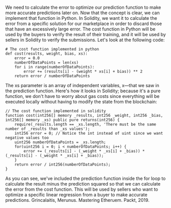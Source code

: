 
We need to calculate the error to optimize our prediction function to make more accurate predictions later on. Now that the concept is clear, we can implement that function in Python. In Solidity, we want it to calculate the error from a specific solution for our marketplace in order to discard those that have an excessively large error. The cost function in Python will be used by the buyers to verify the result of their training, and it will be used by sellers in Solidity to verify the submissions. Let's look at the following code:

```
# The cost function implemented in python
def cost(results, weight, bias, xs):
    error = 0.0
    numberOfDataPoints = len(xs)
    for i in range(numberOfDataPoints):
        error += (results[i] - (weight * xs[i] + bias)) ** 2
    return error / numberOfDataPoints
```
The xs parameter is an array of independent variables, x—that we saw in the prediction function. Here's how it looks in Solidity; because it's a pure function, we don't have to worry about gas costs since everything will be executed locally without having to modify the state from the blockchain:

```
// The cost function implemented in solidity
function cost(int256[] memory _results, int256 _weight, int256 _bias, int256[] memory _xs) public pure returns(int256) {
    require(_results.length == _xs.length, 'There must be the same number of _results than _xs values');
    int256 error = 0; // Notice the int instead of uint since we want negative values too
    uint256 numberOfDataPoints = _xs.length;
    for(uint256 i = 0; i < numberOfDataPoints; i++) {
        error += (_results[i] - (_weight * _xs[i] + _bias)) * (_results[i] - (_weight * _xs[i] + _bias));
    }
    return error / int256(numberOfDataPoints);
}
```

As you can see, we've included the prediction function inside the for loop to calculate the result minus the prediction squared so that we can calculate the error from the cost function. This will be used by sellers who want to optimize a specific linear regression from a buyer to make accurate predictions.
Grincalaitis, Merunus. Mastering Etheruem. Packt, 2019.
